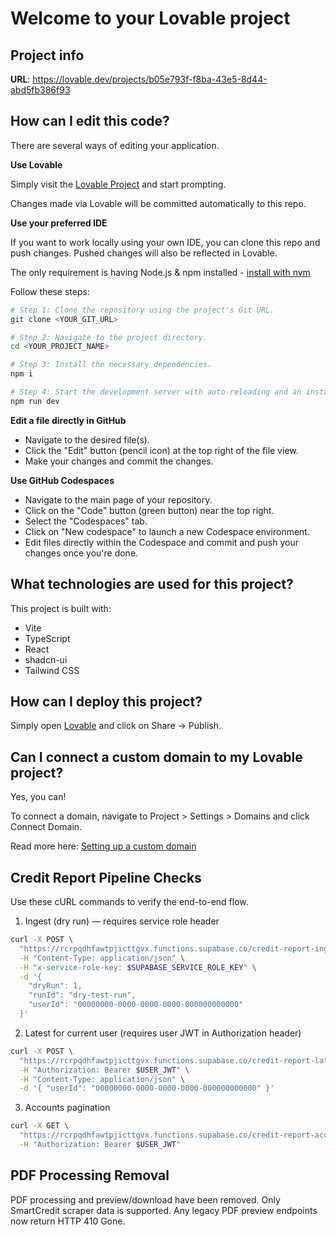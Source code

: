 # Welcome to your Lovable project

## Project info

**URL**: https://lovable.dev/projects/b05e793f-f8ba-43e5-8d44-abd5fb386f93

## How can I edit this code?

There are several ways of editing your application.

**Use Lovable**

Simply visit the [Lovable Project](https://lovable.dev/projects/b05e793f-f8ba-43e5-8d44-abd5fb386f93) and start prompting.

Changes made via Lovable will be committed automatically to this repo.

**Use your preferred IDE**

If you want to work locally using your own IDE, you can clone this repo and push changes. Pushed changes will also be reflected in Lovable.

The only requirement is having Node.js & npm installed - [install with nvm](https://github.com/nvm-sh/nvm#installing-and-updating)

Follow these steps:

```sh
# Step 1: Clone the repository using the project's Git URL.
git clone <YOUR_GIT_URL>

# Step 2: Navigate to the project directory.
cd <YOUR_PROJECT_NAME>

# Step 3: Install the necessary dependencies.
npm i

# Step 4: Start the development server with auto-reloading and an instant preview.
npm run dev
```

**Edit a file directly in GitHub**

- Navigate to the desired file(s).
- Click the "Edit" button (pencil icon) at the top right of the file view.
- Make your changes and commit the changes.

**Use GitHub Codespaces**

- Navigate to the main page of your repository.
- Click on the "Code" button (green button) near the top right.
- Select the "Codespaces" tab.
- Click on "New codespace" to launch a new Codespace environment.
- Edit files directly within the Codespace and commit and push your changes once you're done.

## What technologies are used for this project?

This project is built with:

- Vite
- TypeScript
- React
- shadcn-ui
- Tailwind CSS

## How can I deploy this project?

Simply open [Lovable](https://lovable.dev/projects/b05e793f-f8ba-43e5-8d44-abd5fb386f93) and click on Share -> Publish.

## Can I connect a custom domain to my Lovable project?

Yes, you can!

To connect a domain, navigate to Project > Settings > Domains and click Connect Domain.

Read more here: [Setting up a custom domain](https://docs.lovable.dev/tips-tricks/custom-domain#step-by-step-guide)

## Credit Report Pipeline Checks

Use these cURL commands to verify the end-to-end flow.

1) Ingest (dry run) — requires service role header

```bash
curl -X POST \
  "https://rcrpqdhfawtpjicttgvx.functions.supabase.co/credit-report-ingest" \
  -H "Content-Type: application/json" \
  -H "x-service-role-key: $SUPABASE_SERVICE_ROLE_KEY" \
  -d '{
    "dryRun": 1,
    "runId": "dry-test-run",
    "userId": "00000000-0000-0000-0000-000000000000"
  }'
```

2) Latest for current user (requires user JWT in Authorization header)

```bash
curl -X POST \
  "https://rcrpqdhfawtpjicttgvx.functions.supabase.co/credit-report-latest" \
  -H "Authorization: Bearer $USER_JWT" \
  -H "Content-Type: application/json" \
  -d '{ "userId": "00000000-0000-0000-0000-000000000000" }'
```

3) Accounts pagination

```bash
curl -X GET \
  "https://rcrpqdhfawtpjicttgvx.functions.supabase.co/credit-report-accounts?category=revolving&limit=50" \
  -H "Authorization: Bearer $USER_JWT"
```

## PDF Processing Removal

PDF processing and preview/download have been removed. Only SmartCredit scraper data is supported. Any legacy PDF preview endpoints now return HTTP 410 Gone.
